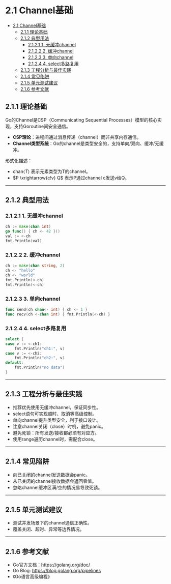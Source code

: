 # 2.1 Channel基础

<!-- TOC START -->
- [2.1 Channel基础](#21-channel基础)
  - [2.1.1 理论基础](#211-理论基础)
  - [2.1.2 典型用法](#212-典型用法)
    - [2.1.2.1 1. 无缓冲channel](#2121-1-无缓冲channel)
    - [2.1.2.2 2. 缓冲channel](#2122-2-缓冲channel)
    - [2.1.2.3 3. 单向channel](#2123-3-单向channel)
    - [2.1.2.4 4. select多路复用](#2124-4-select多路复用)
  - [2.1.3 工程分析与最佳实践](#213-工程分析与最佳实践)
  - [2.1.4 常见陷阱](#214-常见陷阱)
  - [2.1.5 单元测试建议](#215-单元测试建议)
  - [2.1.6 参考文献](#216-参考文献)
<!-- TOC END -->

## 2.1.1 理论基础

Go的Channel是CSP（Communicating Sequential Processes）模型的核心实现，支持Goroutine间安全通信。

- **CSP理论**：进程间通过消息传递（channel）而非共享内存通信。
- **Channel类型系统**：Go的channel是类型安全的，支持单向/双向、缓冲/无缓冲。

形式化描述：

- $\text{chan}\langle T \rangle$ 表示元素类型为T的channel。
- $P \xrightarrow{c!v} Q$ 表示P通过channel c发送v给Q。

---

## 2.1.2 典型用法

### 2.1.2.1 1. 无缓冲channel

```go
ch := make(chan int)
go func() { ch <- 42 }()
val := <-ch
fmt.Println(val)
```

### 2.1.2.2 2. 缓冲channel

```go
ch := make(chan string, 2)
ch <- "hello"
ch <- "world"
fmt.Println(<-ch)
fmt.Println(<-ch)
```

### 2.1.2.3 3. 单向channel

```go
func send(ch chan<- int) { ch <- 1 }
func recv(ch <-chan int) { fmt.Println(<-ch) }
```

### 2.1.2.4 4. select多路复用

```go
select {
case v := <-ch1:
    fmt.Println("ch1:", v)
case v := <-ch2:
    fmt.Println("ch2:", v)
default:
    fmt.Println("no data")
}
```

---

## 2.1.3 工程分析与最佳实践

- 推荐优先使用无缓冲channel，保证同步性。
- select语句可实现超时、取消等高级控制。
- 单向channel提升类型安全，利于接口设计。
- 注意channel关闭（close）时机，避免panic。
- 避免死锁：所有发送/接收都必须有对应方。
- 使用range遍历channel时，需配合close。

---

## 2.1.4 常见陷阱

- 向已关闭的channel发送数据会panic。
- 从已关闭的channel接收数据会返回零值。
- 忽略channel缓冲区满/空的情况易导致死锁。

---

## 2.1.5 单元测试建议

- 测试并发场景下的channel通信正确性。
- 覆盖关闭、超时、异常等边界情况。

---

## 2.1.6 参考文献

- Go官方文档：<https://golang.org/doc/>
- Go Blog: <https://blog.golang.org/pipelines>
- 《Go语言高级编程》
